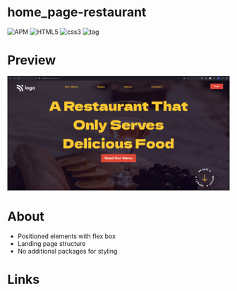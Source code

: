 # home_page-restaurant 
![APM](https://img.shields.io/apm/l/vim-mode)
![HTML5](https://img.shields.io/badge/HTML-5-red)
![css3](https://img.shields.io/badge/CSS-3-blue)
![tag](https://img.shields.io/badge/tag-v.0.0.1-yellow)
# Preview

![img](site2.png)

<!-- about -->
# About
 - Positioned elements with flex box
 - Landing page structure
 - No additional packages for styling

# Links
